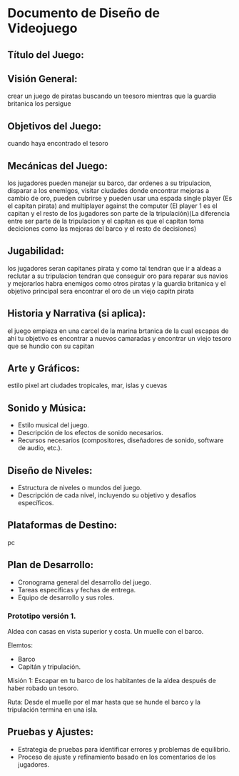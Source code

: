 # Documento de Diseño de Videojuego

## Título del Juego: 
<!-- [AGREGAR UN TÍTULO] -->


## Visión General: 
crear un juego de piratas buscando un teesoro mientras que la guardia britanica los persigue

<!-- DESCRIBIR AL PERSONA PRINCIPAL: CAPITÁN-->
<!-- DESCRIBIR A LOS PERSONAJES/ELEMENTOS SECUNDARIOS: TRIPULACIÓN -->
<!-- ¿EN QUÉ ESCENARIO SE DESARROLLA EL JUEGO? -->
<!-- HACER UN BOCETO DE LOS ELEMENTOS DEL ESCENARIO -->

## Objetivos del Juego:
cuando haya encontrado el tesoro
<!-- ¿EN DÓNDE SE ESCONDE EL TESORO Y QUÉ ES EL TESORO? -->

## Mecánicas del Juego:
los jugadores pueden manejar su barco, dar ordenes a su tripulacion, disparar a los enemigos, visitar ciudades donde encontrar mejoras a cambio de oro, pueden cubrirse y pueden usar una espada single player (Es el capitan pirata) and multiplayer against the computer (El player 1 es el capitan y el resto de los jugadores son parte de la tripulación)(La diferencia entre ser parte de la tripulacion y el capitan es que el capitan toma deciciones como las mejoras del barco y el resto de decisiones)

<!-- DESCRIBIR QUIÉNES SON LOS ENEMIGOS Y QUÉ HACEN PARA COMPLICAR LA MISIÓN DE ENCONTRAR EL TESORO -->
<!-- ELEGIR 2 CIUDADES PARA INICIAR A CREAR LOS ESCENARIOS -->
<!-- BOCETAR CÓMO ES EL BARCO Y LOS CAMINOS QUE SE PUEDEN NAVEGAR -->
<!-- BUSCAR IMÁGENES EN INTERNET PARA TENER REFERENCIAS -->

## Jugabilidad:
los jugadores seran capitanes pirata y como tal tendran que ir a aldeas a reclutar a su tripulacion tendran que conseguir oro para reparar sus navios y mejorarlos habra enemigos como otros piratas y la guardia britanica y el objetivo principal sera encontrar el oro de un viejo capitn pirata
<!-- DESCRIBIR UNA DINÁMICA DE JUEGO INICIAL: ¿CUÁL ES LA PRIMER MISIÓN? ¿CUÁL ES LA PRIMERA RECOMPENSA? ¿CUÁLES CON LOS OBSTÁCULOS QUE SE VA A ENCONTRAR EL PERSONA PRINCIPAL? ¿CÓMO ES LA RUTA QUE SIGUE? -->
<!-- DIBUJAR UN BOCETO CON LOS ELEMENTOS PRINCIPALES Y CÓMO INTERACTUAN -->

## Historia y Narrativa (si aplica):
el juego empieza en una carcel de la marina brtanica de la cual escapas de ahi tu objetivo es encontrar a nuevos camaradas y encontrar un viejo tesoro que se hundio con su capitan 

## Arte y Gráficos:
estilo pixel art ciudades tropicales, mar, islas y cuevas
<!-- ** Buscar assets de este estilo para usarlos en el prototipo -->
<!-- REFERENCIA: https://gamemaker.io/es/blog/make-pixel-art-2d-games -->

## Sonido y Música:
- Estilo musical del juego.
- Descripción de los efectos de sonido necesarios.
- Recursos necesarios (compositores, diseñadores de sonido, software de audio, etc.).

## Diseño de Niveles:
- Estructura de niveles o mundos del juego.
- Descripción de cada nivel, incluyendo su objetivo y desafíos específicos.

## Plataformas de Destino:
pc

## Plan de Desarrollo:
- Cronograma general del desarrollo del juego.
- Tareas específicas y fechas de entrega.
- Equipo de desarrollo y sus roles.

### Prototipo versión 1.
Aldea con casas en vista superior y costa. Un muelle con el barco.

Elemtos:
- Barco
- Capitán y tripulación.

Misión 1:
Escapar en tu barco de los habitantes de la aldea después de haber robado un tesoro.

Ruta:
Desde el muelle por el mar hasta que se hunde el barco y la tripulación termina en una isla.

## Pruebas y Ajustes:
- Estrategia de pruebas para identificar errores y problemas de equilibrio.
- Proceso de ajuste y refinamiento basado en los comentarios de los jugadores.
